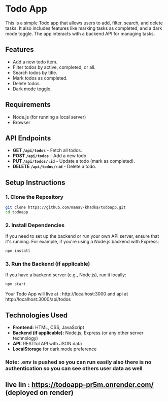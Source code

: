 
# Todo App

This is a simple Todo app that allows users to add, filter, search, and delete tasks. It also includes features like marking tasks as completed, and a dark mode toggle. The app interacts with a backend API for managing tasks.

## Features
- Add a new todo item.
- Filter todos by active, completed, or all.
- Search todos by title.
- Mark todos as completed.
- Delete todos.
- Dark mode toggle.

## Requirements
- Node.js (for running a local server)
- Browser

## API Endpoints
- **GET `/api/todos`** - Fetch all todos.
- **POST `/api/todos`** - Add a new todo.
- **PUT `/api/todos/:id`** - Update a todo (mark as completed).
- **DELETE `/api/todos/:id`** - Delete a todo.

## Setup Instructions

### 1. Clone the Repository
```bash
git clone https://github.com/manav-khadka/todoapp.git
cd todoapp
```

### 2. Install Dependencies
If you need to set up the backend or run your own API server, ensure that it's running. For example, if you're using a Node.js backend with Express:
```bash
npm install
```

### 3. Run the Backend (if applicable)
If you have a backend server (e.g., Node.js), run it locally:
```bash
npm start
```
Your Todo App will live at : http://localhost:3000
and api at http://localhost:3000/api/todos

## Technologies Used
- **Frontend:** HTML, CSS, JavaScript
- **Backend (if applicable):** Node.js, Express (or any other server technology)
- **API:** RESTful API with JSON data
- **LocalStorage** for dark mode preference

### Note: .env is pushed so you can run easily also there is no authentication so you can see others user data as well 
## live lin : https://todoapp-pr5m.onrender.com/ (deployed on render)
